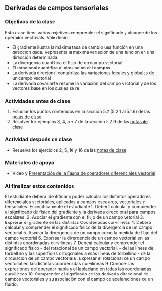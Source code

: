 ## Derivadas de campos tensoriales

### Objetivos de la clase
Esta clase tiene varios objetivos comprender el significado y alcance de los operador vectorials. Vale decir:
  - El gradiente ilustra la máxima tasa de cambio una función en una dirección dada. Representa la máxima variación de una función en una dirección determinada.
  - La divergercia cuantifica el flujo de un campo vectorial
  - El rotacional cuantifica al circulación del campos
  - La derivada direcional contabiliza las variaciones locales y globales de un campo vectorial
  - La derivada covariante resume la variación del campo vectorial y de los vectores base en los cuales se re

### Actividades **antes** de clase
1. Estudiar los puntos contenidos en la sección 5.2 (5.2.1 al 5.1.6) de las [notas de clase](https://github.com/nunezluis/MisCursos/blob/main/MisMateriales/LibrosCapitulos/VolumenUNOshort.pdf)
2. Resolver los ejemplos 3, 4, 5 y 7 de la sección 5.2.9 de las [notas de clase](https://github.com/nunezluis/MisCursos/blob/main/MisMateriales/LibrosCapitulos/VolumenUNOshort.pdf)  


### Actividad **después** de clase
+ Resuelva los ejercicios 2, 5, 10 y 16 de las [notas de clase](https://github.com/nunezluis/MisCursos/blob/main/MisMateriales/LibrosCapitulos/VolumenUNOShort.pdf)

### Materiales de apoyo
+ Video y [Presentación de la Fauna de operadores diferenciales vectorial](https://github.com/nunezluis/MisCursos/blob/main/MisMateriales/Presentaciones/5_3FaunaOperadoresVect.pdf).

### Al finalizar estos contenidos
El estudiante deberá identificar y poder calcular los distintos operadores diferenciales vectoriales, aplicados a campos escalares, vectoriales y tensoriales. Especificamente el estudiante
    1. Deberá calcular y comprender el significado de físico del gradiente y la derivada direccional para campos escalares.
    2. Asociar el gradiente con el flujo de un campo vetorial
    3. Expresar el gradiente en las distintas Coordenadas curvilineas
    4. Deberá calcular y comprender el significado físico de la divergercia de un campo vectorial
    5. Asociar la divergencia de un campo como la medida de flujo del campo vectorial
    6. Expresar la divergencia de un campo vectorial en las distintas coordenadas curvilineas
    7. Deberá calcular y comprender el significado físico
         - del rotacional de un campo vectorial,
         - de las líneas de torbellino y las superficies ortogonales a esas líneas de torbellino
         - de la circulación de un campo vectorial
    8. Expresar el rotacional de un campo vectorial en las distintas coordenadas curvilineas
    9. Conocer las expresiones del operador nabla y el laplaciano en todas las coordenadas curvilíneas
    10. Comprender el signficado de las derivada direccional de campos vectoriales y su asociación con el campo de aceleraciones de un fluido.
